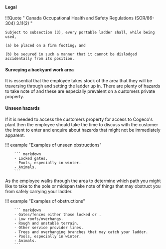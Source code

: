 
#### Legal
!!!Quote " Canada Occupational Health and Safety Regulations (SOR/86-304) 3.11(2) "

    Subject to subsection (3), every portable ladder shall, while being used,

    (a) be placed on a firm footing; and

    (b) be secured in such a manner that it cannot be dislodged accidentally from its position.

#### Surveying a backyard work area
It is essential that the employee takes stock of the area that they will be traversing through and setting the ladder up in. There are plenty of hazards to take note of and these are especially prevalent on a customers private property.

#### Unseen hazards
If it is needed to access the customers property for access to Cogeco's plant then the employee should take the time to discuss with the customer the intent to enter and enquire about hazards that might not be immediately apparent.

!!! example "Examples of unseen obstructions"

        ``` markdown
        - Locked gates.
        - Pools, especially in winter.
        - Animals.
        ```

As the employee walks through the area to determine which path you might like to take to the pole or midspan take note of things that may obstruct you from safely carrying your ladder.

!!! example "Examples of obstructions"

        ``` markdown
        - Gates/fences either those locked or .
        - Low roofs/overhangs.
        - Rough and unstable terrain.
        - Other service provider lines.
        - Trees and overhanging branches that may catch your ladder.
        - Pools, especially in winter.
        - Animals.
        ```

       
